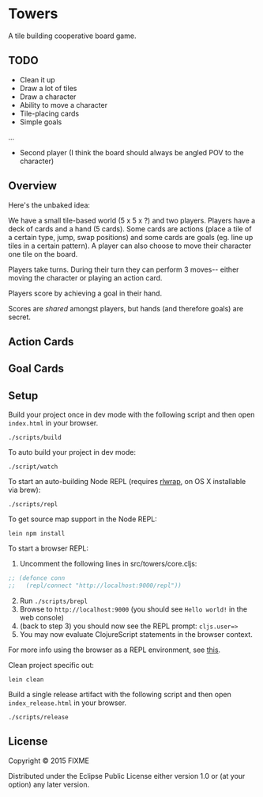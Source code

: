 # Towers

A tile building cooperative board game.

## TODO

- Clean it up
- Draw a lot of tiles
- Draw a character
- Ability to move a character
- Tile-placing cards
- Simple goals

...

- Second player (I think the board should always be angled POV to the character)


## Overview

Here's the unbaked idea:

We have a small tile-based world (5 x 5 x ?) and two players. Players have a deck
of cards and a hand (5 cards). Some cards are actions (place a tile of a certain
type, jump, swap positions) and some cards are goals (eg. line up tiles in a certain
pattern). A player can also choose to move their character one tile on the board.

Players take turns. During their turn they can perform 3 moves-- either moving the
character or playing an action card.

Players score by achieving a goal in their hand.

Scores are *shared* amongst players, but hands (and therefore goals) are secret.


## Action Cards

## Goal Cards



## Setup

Build your project once in dev mode with the following script and then open `index.html` in your browser.

    ./scripts/build

To auto build your project in dev mode:

    ./script/watch

To start an auto-building Node REPL (requires
[rlwrap](http://utopia.knoware.nl/~hlub/uck/rlwrap/), on OS X
installable via brew):

    ./scripts/repl

To get source map support in the Node REPL:

    lein npm install

To start a browser REPL:

1. Uncomment the following lines in src/towers/core.cljs:
```clojure
;; (defonce conn
;;   (repl/connect "http://localhost:9000/repl"))
```
2. Run `./scripts/brepl`
3. Browse to `http://localhost:9000` (you should see `Hello world!` in the web console)
4. (back to step 3) you should now see the REPL prompt: `cljs.user=>`
5. You may now evaluate ClojureScript statements in the browser context.

For more info using the browser as a REPL environment, see
[this](https://github.com/clojure/clojurescript/wiki/The-REPL-and-Evaluation-Environments#browser-as-evaluation-environment).

Clean project specific out:

    lein clean

Build a single release artifact with the following script and then open `index_release.html` in your browser.

    ./scripts/release

## License

Copyright © 2015 FIXME

Distributed under the Eclipse Public License either version 1.0 or (at your option) any later version.
